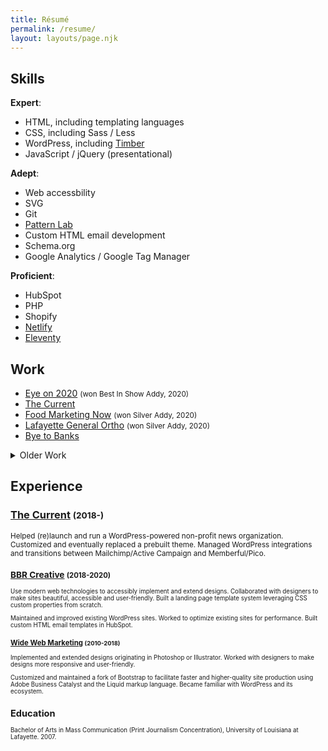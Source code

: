 ```yaml
---
title: Résumé
permalink: /resume/
layout: layouts/page.njk
---
```


<section>

## Skills

**Expert**:

- HTML, including templating languages
- CSS, including Sass / Less
- WordPress, including [Timber](https://www.upstatement.com/timber/)
- JavaScript / jQuery (presentational)

**Adept**:

- Web accessbility
- SVG
- Git
- [Pattern Lab](https://patternlab.io/)
- Custom HTML email development
- Schema.org
- Google Analytics / Google Tag Manager

**Proficient**:

- HubSpot
- PHP
- Shopify
- [Netlify](https://netlify.com)
- [Eleventy](https://www.11ty.dev)

</section>

<section>

## Work

- [Eye on 2020](https://2020.bbrcreative.com) <small>(won Best In Show Addy, <time>2020</time>)</small>
- [The Current](https://thecurrentla.com/)
- [Food Marketing Now](https://foodmarketingnow.com/) <small>(won Silver Addy, <time>2020</time>)</small>
- [Lafayette General Ortho](https://lafayettegeneralortho.com/) <small>(won Silver Addy, <time>2020</time>)</small>
- [Bye to Banks](https://byetobanks.com/)

<details>

<summary>Older Work</summary>

<p><small>Some of these probably aren't up to my modern standard. They also often use Typekit fonts, which do not work on archive.org.</small></p>

- [RES](https://web.archive.org/web/20190627172805/https://res.us/)
- [2m-tek](https://web.archive.org/web/20150423202347/http://2m-tek.com)
- [Downtown Lafayette](http://web.archive.org/web/20150315021728/http://www.downtownlafayette.org/) <small>(won Gold/Silver Addy, 2015)</small>
- [Wide Web Marketing](https://web.archive.org/web/20171021221327/https://www.widewebmarketing.com/)
- [Burgersmith](https://web.archive.org/web/20171012145645/http://www.burgersmith.com/)
- [New Mexican Kennels](https://web.archive.org/web/20170930172454/http://www.newmexicankennels.com/)

</details>

</section>

<section>

## Experience

### [The Current](https://thecurrentla.com) <small>(<time>2018</time>-)

Helped (re)launch and run a WordPress-powered non-profit news organization. Customized and eventually replaced a prebuilt theme. Managed WordPress integrations and transitions between Mailchimp/Active Campaign and Memberful/Pico.

### [BBR Creative](https://bbrcreative.com) <small>(<time>2018</time>-<time>2020</time>)

Use modern web technologies to accessibly implement and extend designs. Collaborated with designers to make sites beautiful, accessible and user-friendly. Built a landing page template system leveraging CSS custom properties from scratch.

Maintained and improved existing WordPress sites. Worked to optimize existing sites for performance. Built custom HTML email templates in HubSpot.

### [Wide Web Marketing](http://web.archive.org/web/20171021221327/https://www.widewebmarketing.com/) <small>(<time>2010</time>-<time>2018</time>)</small>

Implemented and extended designs originating in Photoshop or Illustrator. Worked with designers to make designs more responsive and user-friendly.

Customized and maintained a fork of Bootstrap to facilitate faster and higher-quality site production using Adobe Business Catalyst and the Liquid markup language. Became familiar with WordPress and its ecosystem.

</section>

<section>

## Education

Bachelor of Arts in Mass Communication (Print Journalism Concentration), University of Louisiana at Lafayette. <time>2007</time>.

</section>
<!-- 
<section>

## Contact

- [Email: resume@cory.birdsong.cc](mailto:resume@cory.birdsong.cc)
- [Telegram: cbirdsong](https://telegram.me/cbirdsong)
- [GitHub: cbirdsong](https://github.com/cbirdsong)
- [LinkedIn: cbirdsong](http://linkedin.com/in/cbirdsong)

</section> -->
